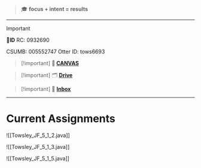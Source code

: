 > 🎓 **focus + intent = results**
---

>[!important] 
> 🪪**ID** 
> RC: 0932690
> 
> CSUMB: 005552747
> Otter ID: tows6693

> [!important] **🎒 [CANVAS](https://scccd.instructure.com/)**

> [!important] 🗂️ **[Drive](https://drive.google.com/drive/u/1/home)**

> [!important] 📩 **[Inbox](https://mail.google.com/mail/u/1/#inbox)**
---

# Current Assignments
![[Towsley_JF_5_1_2.java]]

![[Towsley_JF_5_1_3.java]]

![[Towsley_JF_5_1_5.java]]
